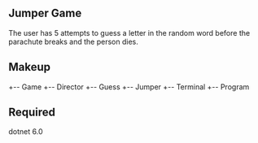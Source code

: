 Jumper Game
-----------
The user has 5 attempts to guess a letter in the random word before the parachute breaks and the person dies.

Makeup
------
+-- Game
+-- Director
+-- Guess
+-- Jumper
+-- Terminal
+-- Program

Required
--------
dotnet 6.0

